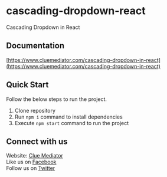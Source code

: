 # cascading-dropdown-react
Cascading Dropdown in React

## Documentation

[https://www.cluemediator.com/cascading-dropdown-in-react](https://www.cluemediator.com/cascading-dropdown-in-react)

## Quick Start

Follow the below steps to run the project.

1. Clone repository
2. Run `npm i` command to install dependencies
3. Execute `npm start` command to run the project

## Connect with us

Website: [Clue Mediator](https://www.cluemediator.com)  
Like us on [Facebook](https://www.facebook.com/thecluemediator)  
Follow us on [Twitter](https://twitter.com/cluemediator)
